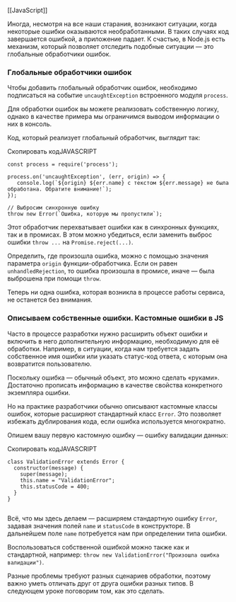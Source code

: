 [[JavaScript]]

Иногда, несмотря на все наши старания, возникают ситуации, когда некоторые ошибки оказываются необработанными. В таких случаях код завершается ошибкой, а приложение падает. К счастью, в Node.js есть механизм, который позволяет отследить подобные ситуации — это глобальные обработчики ошибок.

### Глобальные обработчики ошибок

Чтобы добавить глобальный обработчик ошибок, необходимо подписаться на событие `uncaughtException` встроенного модуля `process`.

Для обработки ошибок вы можете реализовать собственную логику, однако в качестве примера мы ограничимся выводом информации о них в консоль.

Код, который реализует глобальный обработчик, выглядит так:

Скопировать кодJAVASCRIPT

```
const process = require('process');

process.on('uncaughtException', (err, origin) => {
   console.log(`${origin} ${err.name} c текстом ${err.message} не была обработана. Обратите внимание!`);
});

// Выбросим синхронную ошибку
throw new Error(`Ошибка, которую мы пропустили`); 
```

Этот обработчик перехватывает ошибки как в синхронных функциях, так и в промисах. В этом можно убедиться, если заменить выброс ошибки `throw ...` на `Promise.reject(...)`.

Определить, где произошла ошибка, можно с помощью значения параметра `origin` функции-обработчика. Если он равен `unhandledRejection`, то ошибка произошла в промисе, иначе — была выброшена при помощи `throw`.

Теперь ни одна ошибка, которая возникла в процессе работы сервиса, не останется без внимания.

### Описываем собственные ошибки. Кастомные ошибки в JS

Часто в процессе разработки нужно расширить объект ошибки и включить в него дополнительную информацию, необходимую для её обработки. Например, в ситуации, когда нам требуется задать собственное имя ошибки или указать статус-код ответа, с которым она возвратится пользователю.

Поскольку ошибка — обычный объект, это можно сделать «руками». Достаточно прописать информацию в качестве свойства конкретного экземпляра ошибки.

Но на практике разработчики обычно описывают кастомные классы ошибок, которые расширяют стандартный класс `Error`. Это позволяет избежать дублирования кода, если ошибка используется многократно.

Опишем вашу первую кастомную ошибку — ошибку валидации данных:

Скопировать кодJAVASCRIPT

```
class ValidationError extends Error {
  constructor(message) {
    super(message);
    this.name = "ValidationError";
    this.statusCode = 400;
  }
}
 
```

Всё, что мы здесь делаем — расширяем стандартную ошибку `Error`, задавая значения полей `name` и `statusCode` в конструкторе. В дальнейшем поле `name` потребуется нам при определении типа ошибки.

Воспользоваться собственной ошибкой можно также как и стандартной, например: `throw new ValidationError("Произошла ошибка валидации")`.

Разные проблемы требуют разных сценариев обработки, поэтому важно уметь отличать друг от друга ошибки разных типов. В следующем уроке поговорим том, как это сделать.